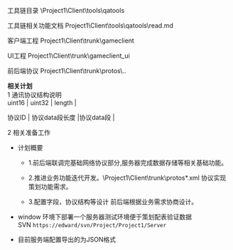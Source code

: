 工具链目录 \Project1\Client\tools\qatools

工具链相关功能文档 Project1\Client\tools\qatools\read.md  

客户端工程 Project1\Client\trunk\gameclient

UI工程 Project1\Client\trunk\gameclient_ui  

前后端协议 Project1\Client\trunk\protos\\..

**相关计划**  
1 通讯协议结构说明  
 uint16 | uint32 | length |
 
  协议ID | 协议data段长度 |协议data段  |


2 相关准备工作  
* 计划概要  
  * 1.前后端联调完基础网络协议部分,服务器完成数据存储等相关基础功能。  
  
  * 2.推进业务功能迭代开发。\Project1\Client\trunk\protos\*.xml 协议实现策划功能需求。  
  
  * 3.配置字段，协议结构等设计 前后端根据业务需求协商设计。

* window 环境下部署一个服务器测试环境便于策划配表验证数据  
    SVN `https://edward/svn/Project/Project1/Server`
* 目前服务端配置导出的为JSON格式
